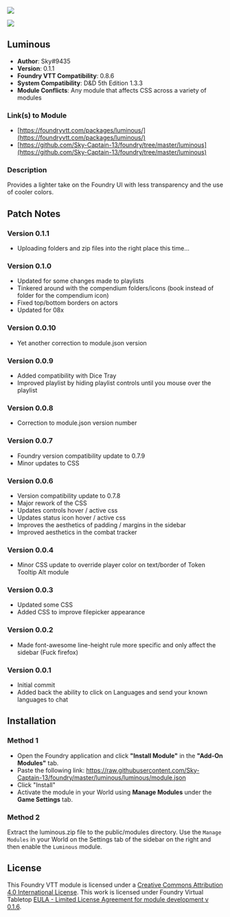 ![](https://img.shields.io/badge/Foundry-v0.8.9-informational)

![](https://img.shields.io/badge/D&D5e-v1.3.3-informational)

## Luminous

* **Author**: Sky#9435
* **Version**: 0.1.1
* **Foundry VTT Compatibility**: 0.8.6
* **System Compatibility**: D&D 5th Edition 1.3.3
* **Module Conflicts**: Any module that affects CSS across a variety of modules

### Link(s) to Module
* [https://foundryvtt.com/packages/luminous/](https://foundryvtt.com/packages/luminous/)
* [https://github.com/Sky-Captain-13/foundry/tree/master/luminous](https://github.com/Sky-Captain-13/foundry/tree/master/luminous)

### Description
Provides a lighter take on the Foundry UI with less transparency and the use of cooler colors. 

## Patch Notes
### Version 0.1.1
* Uploading folders and zip files into the right place this time...

### Version 0.1.0
* Updated for some changes made to playlists
* Tinkered around with the compendium folders/icons (book instead of folder for the compendium icon)
* Fixed top/bottom borders on actors
* Updated for 08x

### Version 0.0.10
* Yet another correction to module.json version

### Version 0.0.9
* Added compatibility with Dice Tray
* Improved playlist by hiding playlist controls until you mouse over the playlist

### Version 0.0.8
* Correction to module.json version number

### Version 0.0.7
* Foundry version compatibility update to 0.7.9
* Minor updates to CSS

### Version 0.0.6
* Version compatibility update to 0.7.8
* Major rework of the CSS
* Updates controls hover / active css
* Updates status icon hover / active css
* Improves the aesthetics of padding / margins in the sidebar
* Improved aesthetics in the combat tracker

### Version 0.0.4
* Minor CSS update to override player color on text/border of Token Tooltip Alt module

### Version 0.0.3
* Updated some CSS
* Added CSS to improve filepicker appearance

### Version 0.0.2
* Made font-awesome line-height rule more specific and only affect the sidebar (Fuck firefox)

### Version 0.0.1
* Initial commit
* Added back the ability to click on Languages and send your known languages to chat

## Installation
### Method 1
* Open the Foundry application and click **"Install Module"** in the **"Add-On Modules"** tab.
* Paste the following link: https://raw.githubusercontent.com/Sky-Captain-13/foundry/master/luminous/luminous/module.json
* Click "Install"
* Activate the module in your World using **Manage Modules** under the **Game Settings** tab.

### Method 2
Extract the luminous.zip file to the public/modules directory. Use the `Manage Modules` in your World on the Settings tab of the sidebar on the right and then enable the `Luminous` module.

## License
This Foundry VTT module is licensed under a [Creative Commons Attribution 4.0 International License](http://creativecommons.org/licenses/by/4.0/).
This work is licensed under Foundry Virtual Tabletop [EULA - Limited License Agreement for module development v 0.1.6](http://foundryvtt.com/pages/license.html).
